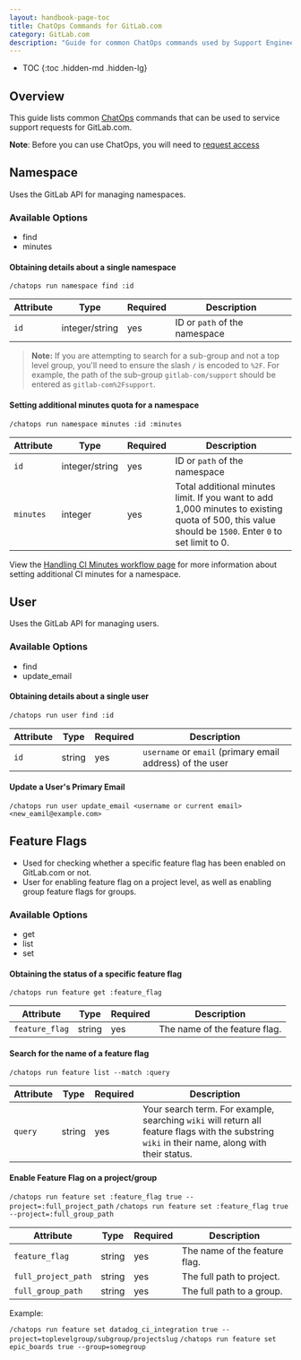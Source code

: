 ```yaml
---
layout: handbook-page-toc
title: ChatOps Commands for GitLab.com
category: GitLab.com
description: "Guide for common ChatOps commands used by Support Engineering"
---
```


- TOC
{:toc .hidden-md .hidden-lg}

## Overview

This guide lists common [ChatOps](https://gitlab.com/gitlab-com/chatops/) commands that can be used to service support requests for GitLab.com.

**Note**: Before you can use ChatOps, you will need to [request access](https://docs.gitlab.com/ee/development/chatops_on_gitlabcom.html#requesting-access)

## Namespace

Uses the GitLab API for managing namespaces.

### Available Options

- find
- minutes

#### Obtaining details about a single namespace

`/chatops run namespace find :id`

| **Attribute** | **Type** | **Required** | **Description** |
| --- | --- | --- | --- |
| `id` | integer/string | yes | ID or `path` of the namespace|

> **Note:**
If you are attempting to search for a sub-group and not a top level group, you'll need to ensure the slash `/` is encoded to `%2F`. For example, the path of the sub-group `gitlab-com/support` should be entered as `gitlab-com%2Fsupport`.

#### Setting additional minutes quota for a namespace

`/chatops run namespace minutes :id :minutes`

| **Attribute** | **Type** | **Required** | **Description** |
| --- | --- | --- | --- |
| `id` | integer/string | yes | ID or `path` of the namespace|
| `minutes` | integer | yes | Total additional minutes limit. If you want to add 1,000 minutes to existing quota of 500, this value should be `1500`. Enter `0` to set limit to 0. |

View the [Handling CI Minutes workflow page](/handbook/support/license-and-renewals/workflows/saas/ci_minutes.html)
for more information about setting additional CI minutes for a namespace.

## User

Uses the GitLab API for managing users.

### Available Options

- find
- update_email

#### Obtaining details about a single user

`/chatops run user find :id`

| **Attribute** | **Type** | **Required** | **Description** |
| --- | --- | --- | --- |
| `id` | string | yes | `username` or `email` (primary email address) of the user |

#### Update a User's Primary Email

`/chatops run user update_email <username or current email> <new_eamil@example.com>`

## Feature Flags

- Used for checking whether a specific feature flag has been enabled on GitLab.com or not.
- User for enabling feature flag on a project level, as well as enabling group feature flags for groups.

### Available Options

- get
- list
- set

#### Obtaining the status of a specific feature flag

`/chatops run feature get :feature_flag`

| **Attribute** | **Type** | **Required** | **Description** |
| --- | --- | --- | --- |
| `feature_flag` | string | yes | The name of the feature flag. |

#### Search for the name of a feature flag

`/chatops run feature list --match :query`

| **Attribute** | **Type** | **Required** | **Description** |
| --- | --- | --- | --- |
| `query` | string | yes | Your search term. For example, searching `wiki` will return all feature flags with the substring `wiki` in their name, along with their status. |

#### Enable Feature Flag on a project/group 

`/chatops run feature set :feature_flag true --project=:full_project_path`
`/chatops run feature set :feature_flag true --project=:full_group_path`

| **Attribute** | **Type** | **Required** | **Description** |
| --- | --- | --- | --- |
| `feature_flag` | string | yes | The name of the feature flag. |
| `full_project_path` | string | yes | The full path to project. |
| `full_group_path` | string | yes | The full path to a group. |

Example:  

`/chatops run feature set datadog_ci_integration true --project=toplevelgroup/subgroup/projectslug`
`/chatops run feature set epic_boards true --group=somegroup`
